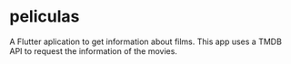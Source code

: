 # peliculas

A Flutter aplication to get information about films. This app uses a TMDB API to request the information of the movies.
